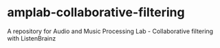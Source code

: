 # amplab-collaborative-filtering
A repository for Audio and Music Processing Lab - Collaborative filtering with ListenBrainz
